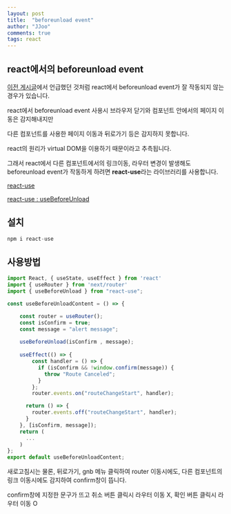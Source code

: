 ```yaml
---
layout: post
title:  "beforeunload event"
author: "JJoo"
comments: true
tags: react
---
```



## react에서의 beforeunload event

[이전 게시글](https://jjoostudy.github.io/2021-08-13/beforeunload-event)에서 언급했던 것처럼 react에서 beforeunload event가 잘 작동되지 않는 경우가 있습니다.

react에서 beforeunload event 사용시 브라우저 닫기와 컴포넌트 안에서의 페이지 이동은 감지해내지만 

다른 컴포넌트를 사용한 페이지 이동과 뒤로가기 등은 감지하지 못합니다.

react의 원리가 virtual DOM을 이용하기 때문이라고 추측됩니다. 

그래서 react에서 다른 컴포넌트에서의 링크이동, 라우터 변경이 발생해도 beforeunload event가 작동하게 하려면 **react-use**라는 라이브러리를 사용합니다. 



[react-use](https://github.com/streamich/react-use/tree/90e72a5340460816e2159b2c461254661b00e1d3)

[react-use : useBeforeUnload](https://github.com/streamich/react-use/blob/HEAD/docs/useBeforeUnload.md)



## 설치

```javascript
npm i react-use 
```


## 사용방법 

```javascript
import React, { useState, useEffect } from 'react'
import { useRouter } from 'next/router'
import { useBeforeUnload } from "react-use";

const useBeforeUnloadContent = () => {

    const router = useRouter();
    const isConfirm = true;
    const message = "alert message";
  
    useBeforeUnload(isConfirm , message);
    
    useEffect(() => {
        const handler = () => {
          if (isConfirm && !window.confirm(message)) {
            throw "Route Canceled";
          }
        };
        router.events.on("routeChangeStart", handler);

      return () => {
        router.events.off("routeChangeStart", handler);
      }
    }, [isConfirm, message]);
    return (
      ...
    )
};
export default useBeforeUnloadContent;
```

새로고침시는 물론, 뒤로가기, gnb 메뉴 클릭하여 router 이동시에도, 다른 컴포넌트의 링크 이동시에도 감지하여 confirm창이 뜹니다.

confirm창에 지정한 문구가 뜨고 취소 버튼 클릭시 라우터 이동 X, 확인 버튼 클릭시 라우터 이동 O 

